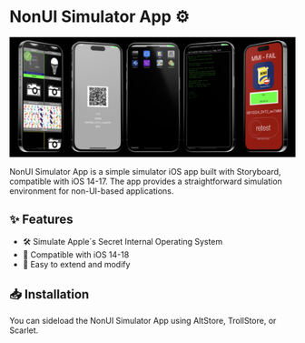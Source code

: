 # NonUI Simulator App ⚙️

![My Image](IMG_3992.jpg)

NonUI Simulator App is a simple simulator iOS app built with Storyboard, compatible with iOS 14-17. The app provides a straightforward simulation environment for non-UI-based applications.

## ✨ Features

- 🛠️ Simulate Apple´s Secret Internal Operating System
- 📱 Compatible with iOS 14-18
- 🔧 Easy to extend and modify

## 📥 Installation

You can sideload the NonUI Simulator App using AltStore, TrollStore, or Scarlet.

